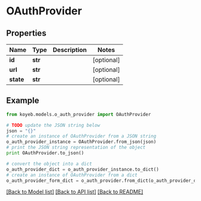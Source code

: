 # OAuthProvider


## Properties
Name | Type | Description | Notes
------------ | ------------- | ------------- | -------------
**id** | **str** |  | [optional] 
**url** | **str** |  | [optional] 
**state** | **str** |  | [optional] 

## Example

```python
from koyeb.models.o_auth_provider import OAuthProvider

# TODO update the JSON string below
json = "{}"
# create an instance of OAuthProvider from a JSON string
o_auth_provider_instance = OAuthProvider.from_json(json)
# print the JSON string representation of the object
print OAuthProvider.to_json()

# convert the object into a dict
o_auth_provider_dict = o_auth_provider_instance.to_dict()
# create an instance of OAuthProvider from a dict
o_auth_provider_form_dict = o_auth_provider.from_dict(o_auth_provider_dict)
```
[[Back to Model list]](../README.md#documentation-for-models) [[Back to API list]](../README.md#documentation-for-api-endpoints) [[Back to README]](../README.md)


